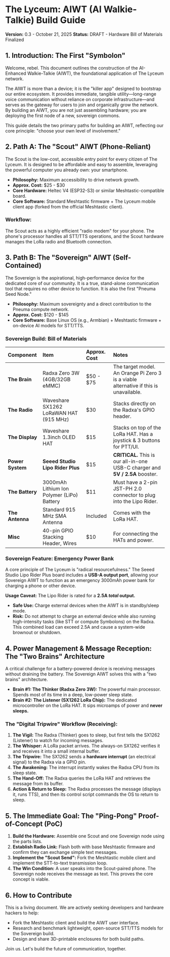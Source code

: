 # The Lyceum: AIWT (AI Walkie-Talkie) Build Guide

**Version:** 0.3 - October 21, 2025
**Status:** DRAFT - Hardware Bill of Materials Finalized

## 1. Introduction: The First "Symbolon"

Welcome, rebel. This document outlines the construction of the AI-Enhanced Walkie-Talkie (AIWT), the foundational application of The Lyceum network.

The AIWT is more than a device; it is the "killer app" designed to bootstrap our entire ecosystem. It provides immediate, tangible utility—long-range voice communication without reliance on corporate infrastructure—and serves as the gateway for users to join and organically grow the network. By building an AIWT, you are not just assembling hardware; you are deploying the first node of a new, sovereign commons.

This guide details the two primary paths for building an AIWT, reflecting our core principle: "choose your own level of involvement."

## 2. Path A: The "Scout" AIWT (Phone-Reliant)

The Scout is the low-cost, accessible entry point for every citizen of The Lyceum. It is designed to be affordable and easy to assemble, leveraging the powerful computer you already own: your smartphone.

* **Philosophy:** Maximum accessibility to drive network growth.
* **Approx. Cost:** $25 - $30
* **Core Hardware:** Heltec V4 (ESP32-S3) or similar Meshtastic-compatible board.
* **Core Software:** Standard Meshtastic firmware + The Lyceum mobile client app (forked from the official Meshtastic client).

### Workflow:

The Scout acts as a highly efficient "radio modem" for your phone. The phone's processor handles all STT/TTS operations, and the Scout hardware manages the LoRa radio and Bluetooth connection.

## 3. Path B: The "Sovereign" AIWT (Self-Contained)

The Sovereign is the aspirational, high-performance device for the dedicated core of our community. It is a true, stand-alone communication tool that requires no other device to function. It is also the first "Pneuma Seed Node."

* **Philosophy:** Maximum sovereignty and a direct contribution to the Pneuma compute network.
* **Approx. Cost:** $120 - $145
* **Core Software:** Base Linux OS (e.g., Armbian) + Meshtastic firmware + on-device AI models for STT/TTS.

### Sovereign Build: Bill of Materials

| Component | Item | Approx. Cost | Notes |
| :--- | :--- | :--- | :--- |
| **The Brain** | Radxa Zero 3W (4GB/32GB eMMC) | $50 - $75 | The target model. An Orange Pi Zero 3 is a viable alternative if this is unavailable. |
| **The Radio** | Waveshare SX1262 LoRaWAN HAT (915 MHz) | $30 | Stacks directly on the Radxa's GPIO header. |
| **The Display** | Waveshare 1.3inch OLED HAT | $15 | Stacks on top of the LoRa HAT. Has a joystick & 3 buttons for PTT/UI. |
| **Power System** | **Seeed Studio Lipo Rider Plus** | $15 | **CRITICAL.** This is our all-in-one USB-C charger and **5V / 2.5A** booster. |
| **The Battery** | 3000mAh Lithium Ion Polymer (LiPo) Battery | $11 | Must have a 2-pin JST-PH 2.0 connector to plug into the Lipo Rider. |
| **The Antenna** | Standard 915 MHz SMA Antenna | Included | Comes with the LoRa HAT. |
| **Misc** | 40-pin GPIO Stacking Header, Wires | $10 | For connecting the HATs and power. |

### Sovereign Feature: Emergency Power Bank

A core principle of The Lyceum is "radical resourcefulness." The Seeed Studio Lipo Rider Plus board includes a **USB-A output port**, allowing your Sovereign AIWT to function as an emergency 3000mAh power bank for charging a phone or other device.

**Usage Caveat:** The Lipo Rider is rated for a **2.5A *total* output.**
* **Safe Use:** Charge external devices when the AIWT is in standby/sleep mode.
* **Risk:** Do not attempt to charge an external device while also running high-intensity tasks (like STT or compute Symbolons) on the Radxa. This combined load can exceed 2.5A and cause a system-wide brownout or shutdown.

## 4. Power Management & Message Reception: The "Two Brains" Architecture

A critical challenge for a battery-powered device is receiving messages without draining the battery. The Sovereign AIWT solves this with a "two brains" architecture.

* **Brain #1: The Thinker (Radxa Zero 3W):** The powerful main processor. Spends most of its time in a deep, low-power sleep state.
* **Brain #2: The Listener (SX1262 LoRa Chip):** The dedicated microcontroller on the LoRa HAT. It sips microamps of power and **never sleeps.**

### The "Digital Tripwire" Workflow (Receiving):

1.  **The Vigil:** The Radxa (Thinker) goes to sleep, but first tells the SX1262 (Listener) to watch for incoming messages.
2.  **The Whisper:** A LoRa packet arrives. The always-on SX1262 verifies it and receives it into a small internal buffer.
3.  **The Tripwire:** The SX1262 sends a **hardware interrupt** (an electrical signal) to the Radxa via a GPIO pin.
4.  **The Awakening:** The interrupt instantly wakes the Radxa CPU from its sleep state.
5.  **The Hand-Off:** The Radxa queries the LoRa HAT and retrieves the message from its buffer.
6.  **Action & Return to Sleep:** The Radxa processes the message (displays it, runs TTS), and then its control script commands the OS to return to sleep.

## 5. The Immediate Goal: The "Ping-Pong" Proof-of-Concept (PoC)

1.  **Build the Hardware:** Assemble one Scout and one Sovereign node using the parts lists.
2.  **Establish Radio Link:** Flash both with base Meshtastic firmware and confirm they can exchange simple text messages.
3.  **Implement the "Scout Send":** Fork the Meshtastic mobile client and implement the STT-to-text transmission loop.
4.  **The Win Condition:** A user speaks into the Scout-paired phone. The Sovereign node receives the message as text. This proves the core concept is viable.

## 6. How to Contribute

This is a living document. We are actively seeking developers and hardware hackers to help:
* Fork the Meshtastic client and build the AIWT user interface.
* Research and benchmark lightweight, open-source STT/TTS models for the Sovereign build.
* Design and share 3D-printable enclosures for both build paths.

Join us. Let's build the future of communication, together.
